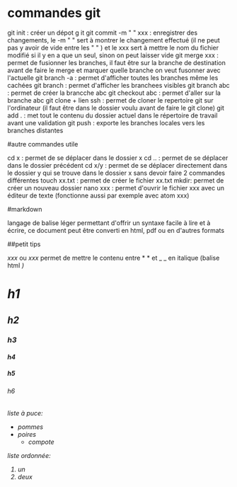 
# commandes git

git init : créer un dépot g it
git commit -m " " xxx : enregistrer des changements, le -m " " sert à montrer le changement effectué (il ne peut pas y avoir de vide entre les " " ) et le xxx sert à mettre le nom du fichier modifié si il y en a que un seul, sinon on peut laisser vide
git merge xxx : permet de fusionner les branches, il faut être sur la branche de destination avant de faire le merge et marquer quelle branche on veut fusonner avec l'actuelle
git branch -a : permet d'afficher toutes les branches même les cachées
git branch : permet d'afficher les branchees visibles
git branch abc : permet de créer la brancche abc
git checkout abc : permet d'aller sur la branche abc
git clone + lien ssh : permet de cloner le repertoire git sur l'ordinateur (il faut être dans le dossier voulu avant de faire le git clone)
git add . : met tout le contenu du dossier actuel dans le répertoire de travail avant une validation
git push : exporte les branches locales vers les branches distantes

#autre commandes utile

cd x : permet de se déplacer dans le dossier x
cd .. : permet de se déplacer dans le dossier précédent
cd x/y : permet de se déplacer directement dans le dossier y qui se trouve dans le dossier x sans devoir faire 2 commandes différentes
touch xx.txt : permet de créer le fichier xx.txt
mkdir: permet de créer un nouveau dossier
nano xxx : permet d'ouvrir le fichier xxx avec un éditeur de texte (fonctionne aussi par exemple avec atom xxx)

#markdown

langage de balise léger permettant d'offrir un syntaxe facile à lire et à écrire, ce document peut être converti en html, pdf ou en d'autres formats

##petit tips

*xxx* ou _xxx_ permet de mettre le contenu entre * * et _ _ en italique (balise html <em>)
# h1
##  h2
### h3
####  h4
#####  h5
######  h6

liste à puce:
* pommes
* poires
    * compote

liste ordonnée:
1. un
2. deux
